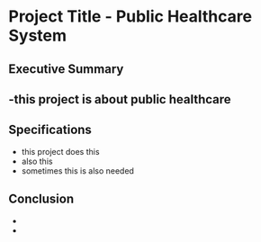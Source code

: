 # Project Title - Public Healthcare System

## Executive Summary
-this project is about public healthcare
-

## Specifications
- this project does this
- also this
- sometimes this is also needed

## Conclusion
-
-
